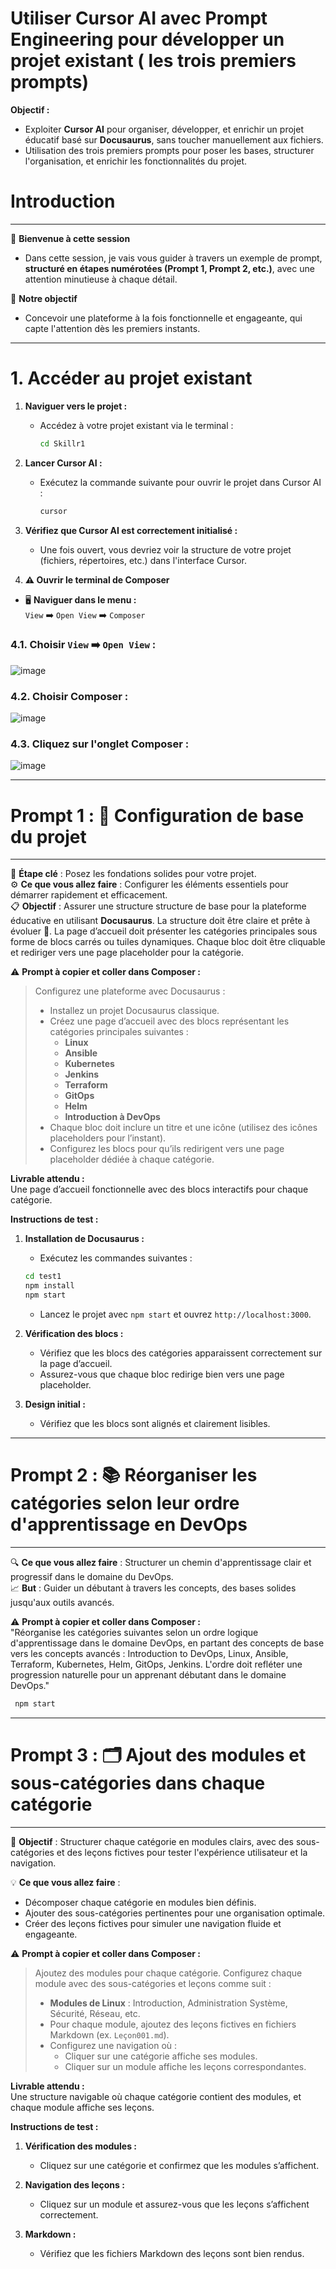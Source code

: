 # Utiliser Cursor AI avec Prompt Engineering pour développer un projet existant ( les trois premiers prompts)

**Objectif :**  
- Exploiter **Cursor AI** pour organiser, développer, et enrichir un projet éducatif basé sur **Docusaurus**, sans toucher manuellement aux fichiers.
- Utilisation des trois premiers prompts pour poser les bases, structurer l'organisation, et enrichir les fonctionnalités du projet.


# Introduction 
---

🚀 **Bienvenue à cette session**  
- Dans cette session, je vais vous guider à travers un exemple de prompt, **structuré en étapes numérotées (Prompt 1, Prompt 2, etc.)**, avec une attention minutieuse à chaque détail.  

🎯 **Notre objectif**  
- Concevoir une plateforme à la fois fonctionnelle et engageante, qui capte l'attention dès les premiers instants.  


---

# **1. Accéder au projet existant**

1. **Naviguer vers le projet :**
   - Accédez à votre projet existant via le terminal :
     ```bash
     cd Skillr1
     ```

2. **Lancer Cursor AI :**
   - Exécutez la commande suivante pour ouvrir le projet dans Cursor AI :
     ```bash
     cursor
     ```

3. **Vérifiez que Cursor AI est correctement initialisé :**
   - Une fois ouvert, vous devriez voir la structure de votre projet (fichiers, répertoires, etc.) dans l'interface Cursor.


4. **⚠️ Ouvrir le terminal de Composer**

- 🖥️ **Naviguer dans le menu :**  
  `View` ➡️ `Open View` ➡️ `Composer`  

### 4.1. Choisir  `View` ➡️ `Open View` :

![image](https://github.com/user-attachments/assets/932e7fb6-61ad-405d-97bc-1613944f5331)

### 4.2. Choisir Composer :

![image](https://github.com/user-attachments/assets/1a53f83b-e6f3-4fdc-b15c-50173ab25316)

### 4.3. Cliquez sur l'onglet Composer :

![image](https://github.com/user-attachments/assets/fc39bdd3-a7e7-4fa2-b079-216d930e62fa)



---
# **Prompt 1 : 🚧 Configuration de base du projet**  
---

🔑 **Étape clé** : Posez les fondations solides pour votre projet.  
⚙️ **Ce que vous allez faire** : Configurer les éléments essentiels pour démarrer rapidement et efficacement.  
📋 **Objectif** : Assurer une structure structure de base pour la plateforme éducative en utilisant **Docusaurus**. La structure doit être claire et prête à évoluer 🚀. La page d’accueil doit présenter les catégories principales sous forme de blocs carrés ou tuiles dynamiques. Chaque bloc doit être cliquable et rediriger vers une page placeholder pour la catégorie.  



⚠️ **Prompt à copier et coller dans Composer :**  
> Configurez une plateforme avec Docusaurus :  
> - Installez un projet Docusaurus classique.  
> - Créez une page d’accueil avec des blocs représentant les catégories principales suivantes :  
>   - **Linux**  
>   - **Ansible**  
>   - **Kubernetes**  
>   - **Jenkins**  
>   - **Terraform**  
>   - **GitOps**  
>   - **Helm**  
>   - **Introduction à DevOps**  
> - Chaque bloc doit inclure un titre et une icône (utilisez des icônes placeholders pour l’instant).  
> - Configurez les blocs pour qu’ils redirigent vers une page placeholder dédiée à chaque catégorie.  

**Livrable attendu :**  
Une page d’accueil fonctionnelle avec des blocs interactifs pour chaque catégorie.  

**Instructions de test :**  
1. **Installation de Docusaurus :**  
   - Exécutez les commandes suivantes :

   ```bash
   cd test1
   npm install
   npm start
   ```

   - Lancez le projet avec `npm start` et ouvrez `http://localhost:3000`.  


1. **Vérification des blocs :**  
   - Vérifiez que les blocs des catégories apparaissent correctement sur la page d’accueil.  
   - Assurez-vous que chaque bloc redirige bien vers une page placeholder.  

2. **Design initial :**  
   - Vérifiez que les blocs sont alignés et clairement lisibles.  



---
# **Prompt 2 : 📚 Réorganiser les catégories selon leur ordre d'apprentissage en DevOps**  
---

🔍 **Ce que vous allez faire** : Structurer un chemin d'apprentissage clair et progressif dans le domaine du DevOps.  
📈 **But** : Guider un débutant à travers les concepts, des bases solides jusqu'aux outils avancés.  

⚠️ **Prompt à copier et coller dans Composer :**  
"Réorganise les catégories suivantes selon un ordre logique d'apprentissage dans le domaine DevOps, en partant des concepts de base vers les concepts avancés : Introduction to DevOps, Linux, Ansible, Terraform, Kubernetes, Helm, GitOps, Jenkins. L'ordre doit refléter une progression naturelle pour un apprenant débutant dans le domaine DevOps."


  ```bash
   npm start
   ```

---
# **Prompt 3 : 🗂️ Ajout des modules et sous-catégories dans chaque catégorie**  
---

🎯 **Objectif** : Structurer chaque catégorie en modules clairs, avec des sous-catégories et des leçons fictives pour tester l'expérience utilisateur et la navigation.  

💡 **Ce que vous allez faire** :  
- Décomposer chaque catégorie en modules bien définis.  
- Ajouter des sous-catégories pertinentes pour une organisation optimale.  
- Créer des leçons fictives pour simuler une navigation fluide et engageante.  


⚠️ **Prompt à copier et coller dans Composer :**  

> Ajoutez des modules pour chaque catégorie.
> Configurez chaque module avec des sous-catégories et leçons comme suit :  
> - **Modules de Linux** : Introduction, Administration Système, Sécurité, Réseau, etc.  
> - Pour chaque module, ajoutez des leçons fictives en fichiers Markdown (ex. `Leçon001.md`).  
> - Configurez une navigation où :  
>   - Cliquer sur une catégorie affiche ses modules.  
>   - Cliquer sur un module affiche les leçons correspondantes.  

**Livrable attendu :**  
Une structure navigable où chaque catégorie contient des modules, et chaque module affiche ses leçons.  

**Instructions de test :**  
1. **Vérification des modules :**  
   - Cliquez sur une catégorie et confirmez que les modules s’affichent.  

2. **Navigation des leçons :**  
   - Cliquez sur un module et assurez-vous que les leçons s’affichent correctement.  

3. **Markdown :**  
   - Vérifiez que les fichiers Markdown des leçons sont bien rendus.  


